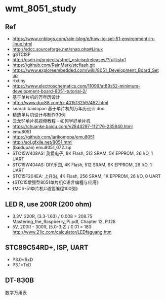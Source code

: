 # wmt_8051_study

## Ref  
* https://www.cnblogs.com/rain-blog/p/how-to-set-51-environment-in-linux.html  
* http://sdcc.sourceforge.net/snap.php#Linux  
* gSTCISP  
* http://osdn.jp/projects/sfnet_gstcisp/releases/?fulllist=1  
* https://github.com/RainMark/stcflash.git  
* https://www.exploreembedded.com/wiki/8051_Development_Board_Setup  
* rtxtiny  
* https://www.electroschematics.com/11099/at89s52-minimum-development-board-8051-tutorial-2/  
* 基于单片机的万年历设计  
* http://www.doc88.com/p-4015132597462.html  
* search baidupan 基于单片机的万年历设计.doc  
* 精选单片机设计与制作30例  
* 云龙51单片机视频教程 - 如何学好单片机  
* https://chuanke.baidu.com/v2844297-112176-235940.html  
* emu8051  
* https://github.com/jarikomppa/emu8051  
* http://sol.gfxile.net/8051.html  
* (baidupan) emu8051_072.zip  
* STC15W408AS: 我爱电子, 8K Flash, 512 SRAM, 5K EPPROM, 26 I/O, 1 UART      
* STC15W404AS: DIY乐园, 4K Flash, 512 SRAM, 9K EPPROM, 26 I/O, 1 UART  
* STC15F204EA: 上升沿, 4K Flash, 256 SRAM, 1K EPPROM, 26 I/O, 0 UART    
* 《STC15增强型8051单片机C语言编程与应用》  
* 《MCS-51单片机C语言编程100例》  

## LED R, use 200R (200 ohm)      
* 3.3V, 220R, (3.3-1.63) / 0.008 = 208.75    
Mastering_the_Raspberry_Pi.pdf, Chapter 12, P.128  
* 5V, 200R - 300R, (5.0-3.2) / 0.01 = 180    
http://www.21ic.com/calculator/LEDfaguang.htm  

## STC89C54RD+, ISP, UART  
* P3.0=RxD  
* P3.1=TxD  

## DT-830B  
数字万用表  

